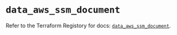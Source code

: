 # `data_aws_ssm_document`

Refer to the Terraform Registory for docs: [`data_aws_ssm_document`](https://www.terraform.io/docs/providers/aws/d/ssm_document).
